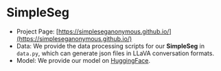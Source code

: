 # SimpleSeg

- Project Page: [https://simpleseganonymous.github.io/](https://simpleseganonymous.github.io/)
- Data: We provide the data processing scripts for our **SimpleSeg** in `data.py`, which can generate json files in LLaVA conversation formats.
- Model: We provide our model on [HuggingFace](https://huggingface.co/simpleseganonymous/SimpleSeg).